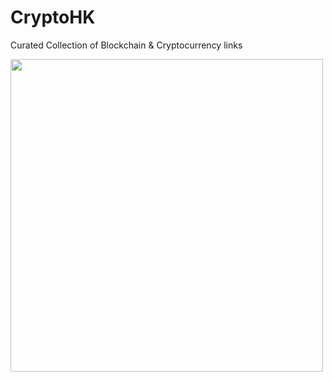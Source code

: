 # CryptoHK
Curated Collection of Blockchain &amp; Cryptocurrency links

[<img src="https://github.com/SagorSrEvan/CryptoHK/blob/32ede9d473939a2e63d00a3932b58064b4934862/CryptoHK.png?raw=true" width="500">](https://github.com/SagorSrEvan/CryptoHK)
